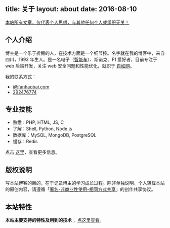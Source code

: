 title: 关于
layout: about
date: 2016-08-10
---
[本站所有文章，仅代表个人思想，与其他任何个人或组织无关！]()

## 个人介绍

博主是一个乐于折腾的人，在技术方面是一个细节控。名字就在我的博客中，来自四川，1993 年生人。是一名电子（[智能车](http://www.znczz.com/home.php?mod=space&uid=125200&do=album&id=1777)）、斯诺克、F1 爱好者，目前专注于 web 后端开发，关注 web 安全问题和性能优化，就职于 [自如网](http://www.ziroom.com)。

我的联系方式：

* <i class="fa fa-envelope"></i> [i@fanhaobai.com](mailto:i@fanhaobai.com)
* <i class="fa fa-qq"></i> [292476774]()

## 专业技能

* 熟悉：PHP, HTML, JS, C
* 了解：Shell, Python, Node.js
* 数据库：MySQL, MongoDB, PostgreSQL
* 缓存：Redis

点击 [这里](/project/)，查看更多信息。
## 版权说明

写本站博客的目的，在于记录博主的学习成长过程。除非单独说明，个人转载本站的原创内容，请遵循「[署名-非商业性使用-相同方式共享](http://creativecommons.org/licenses/by-nc-sa/3.0/deed.zh)」的创作共享协议。

## 本站特性

**本站主要支持的特性及用到的技术** ，[点这里查看](https://www.fanhaobai.com/about-site/)。
